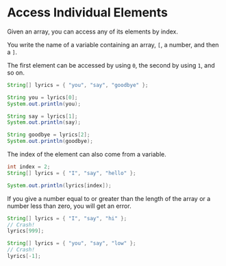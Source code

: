 # Access Individual Elements

Given an array, you can access any of its elements by index. 

You write the name of a variable containing an array, `[`, a number, and then a `]`.

The first element can be accessed by using `0`, the second by using `1`, and so on.

```java
String[] lyrics = { "you", "say", "goodbye" };

String you = lyrics[0];
System.out.println(you);

String say = lyrics[1];
System.out.println(say);

String goodbye = lyrics[2];
System.out.println(goodbye);
```

The index of the element can also come from a variable.

```java
int index = 2;
String[] lyrics = { "I", "say", "hello" };

System.out.println(lyrics[index]);
```

If you give a number equal to or greater than the length of the array or a number less than zero,
you will get an error.

```java
String[] lyrics = { "I", "say", "hi" };
// Crash!
lyrics[999];
```

```java
String[] lyrics = { "you", "say", "low" };
// Crash!
lyrics[-1];
```